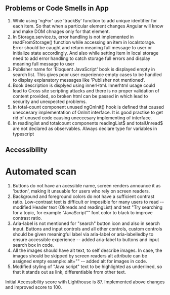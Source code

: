 ## Problems or Code Smells in App

1. While using 'ngFor' use 'trackBy' function to add unique identifier for each item. So that when a particular element changes Angular will know and make DOM chnages only for that element.
2. In Storage.service.ts, error handling is not implemented in readFromStorage() function while accessing an item in localstorage. Error should be caught and return meaning full message to user or initialize state accordingly. And also while setting item in local storage need to add error handling to catch storage full errors and display meaning full message to user
3. Publisher name for 'Eloquent JavaScript' book is displayed empty in search list. This gives poor user experience empty cases to be handled to display explanatory messages like 'Publisher not mentioned'.
4. Book description is displyed using innerHtml. Innerhtml usage could lead to Cross site scripting attacks and there is no proper validation of content provided, so broken html can be passed in which lead to security and unexpected problems.
5. In total-count component unused ngOnInit() hook is defined that caused uneccesary implementation of OnInit interface. It is good practise to get rid of unused code causing uneccesary implementing of interface.
6. In readinglist and totalcount components readingList$  and totalUnread$ are not declared as observables. Always declare type for variables in typescript

## Accessibility

# Automated scan

1. Buttons do not have an acessible name, screen renders announce it as 'button', making it unsuable for users who rely on screen readers.
2. Background and foreground colors do not have a sufficient contrast ratio. Low-contrast text is difficult or imposible for many users to read -- modified Header text (Okreads and readingList) and test "Try searching for a topic, for example "JavaScript"" font color to black to improve contrast ratio.
3. Aria-label is not mentioned for "search" button icon and also in search input. Buttons and input controls and all other controls, custom controls should be given meaningful label via aria-label or aria-labelledby to ensure accessible experience -- added aria-label to buttons and input search box in code.
4. All the images should have alt text, to self describe images. In case, the images should be skipped by screen readers alt attribute can be assigned empty example: alt="" -- added alt for images in code.
5. Modified styling of "Java script" text to be highlighted as underlined, so that it stands out as link, differentiable from other text.

Initial Accessibility score with Lighthouse is 87. Implemented above changes and improved score to 100.
